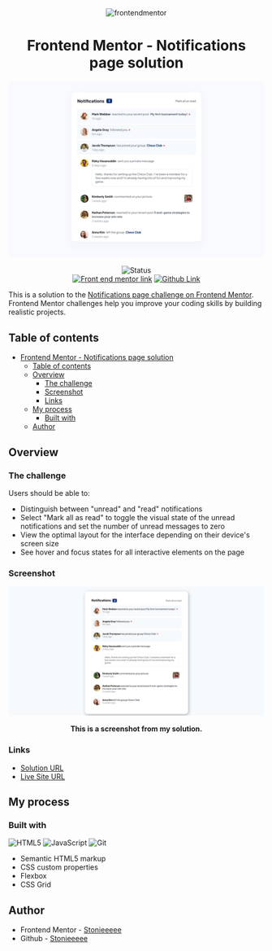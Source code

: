 <div align="center">
<img src="https://www.frontendmentor.io/static/images/logo-mobile.svg" alt="frontendmentor" width="100">

# Frontend Mentor - Notifications page solution


![Challenge screenshot sample](./design/desktop-design.jpg)



![Status][shield-link]<br>
[![Front end mentor link][shield-link2]][my-link2] [![Github Link][shield-link3]][my-link3]

[shield-link]: https://img.shields.io/badge/STATUS-COMPLETE-00ff55
[shield-link2]: https://img.shields.io/badge/_Profile-EJ--STONIEEEEE-6abecd?style=for-the-badge&logo=frontendmentor&logoColor=6abecd
[my-link2]: https://www.frontendmentor.io/profile/Stonieeeee
[shield-link3]: https://img.shields.io/badge/_Github-EJ--STONIEEEEE-adbac7?style=for-the-badge&logo=github&logoColor=adbac7
[my-link3]: https://github.com/Stonieeeee



</div>

This is a solution to the [Notifications page challenge on Frontend Mentor](https://www.frontendmentor.io/challenges/notifications-page-DqK5QAmKbC). Frontend Mentor challenges help you improve your coding skills by building realistic projects. 

## Table of contents

- [Frontend Mentor - Notifications page solution](#frontend-mentor---notifications-page-solution)
  - [Table of contents](#table-of-contents)
  - [Overview](#overview)
    - [The challenge](#the-challenge)
    - [Screenshot](#screenshot)
    - [Links](#links)
  - [My process](#my-process)
    - [Built with](#built-with)
  - [Author](#author)


## Overview

### The challenge

Users should be able to:

- Distinguish between "unread" and "read" notifications
- Select "Mark all as read" to toggle the visual state of the unread notifications and set the number of unread messages to zero
- View the optimal layout for the interface depending on their device's screen size
- See hover and focus states for all interactive elements on the page

### Screenshot

![My Solution screenshot](./screenshot.jpg)
<div align="center"> 

 **This is a screenshot from my solution.** 
</div>

### Links

- <a href="http://" target="_blank">Solution URL</a>
- <a href="http://" target="_blank">Live Site URL</a>

## My process

### Built with

![HTML5](https://img.shields.io/badge/HTML5-E34F26?style=for-the-badge&logo=html5&logoColor=white)
![JavaScript](https://img.shields.io/badge/javascript-%23323330.svg?style=for-the-badge&logo=javascript&logoColor=%23F7DF1E)
![Git](https://img.shields.io/badge/Git-F05032?style=for-the-badge&logo=git&logoColor=white)

- Semantic HTML5 markup
- CSS custom properties
- Flexbox
- CSS Grid

## Author

- Frontend Mentor - <a href="https://www.frontendmentor.io/profile/Stonieeeee" target="_blank">Stonieeeee</a>
- Github - <a href="https://github.com/Stonieeeee" target="_blank">Stonieeeee</a> 